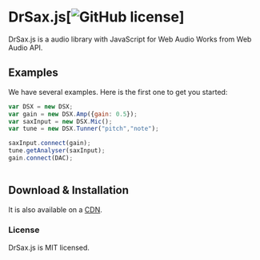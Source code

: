 # DrSax.js[![GitHub license](https://img.shields.io/badge/license-MIT-blue.svg)]

DrSax.js is a  audio library with JavaScript for Web Audio Works from Web Audio API.



## Examples

We have several examples. Here is the first one to get you started:

```jsx
var DSX = new DSX;
var gain = new DSX.Amp({gain: 0.5});
var saxInput = new DSX.Mic();
var tune = new DSX.Tunner("pitch","note");

saxInput.connect(gain);
tune.getAnalyser(saxInput);
gain.connect(DAC);                
      
```

## Download & Installation

It is also available on a [CDN](https://drwebsax.github.io/DrSax.js/js/drsax.1.9.1.21.js).

### License

DrSax.js is MIT licensed.
